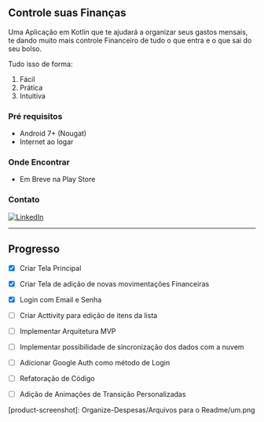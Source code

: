 <!-- LOGO -->


<!-- NOME DO PROJETO -->
## Controle suas Finanças


Uma Aplicação em Kotlin que te ajudará a organizar seus gastos mensais, te dando muito mais controle Financeiro de tudo o que entra e o que sai do seu bolso.

Tudo isso de forma:

1. Fácil  
2. Prática  
3. Intuitiva


### Pré requisitos

* Android 7+ (Nougat)  
* Internet ao logar
  
### Onde Encontrar

* Em Breve na Play Store


<!-- CONTATO -->
### Contato

[![LinkedIn][linkedin-shield]][linkedin-url]

---

## Progresso
- [x] Criar Tela Principal
- [x] Criar Tela de adição de novas movimentações Financeiras
- [x] Login com Email e Senha
- [ ] Criar Acttivity para edição de itens da lista
- [ ] Implementar Arquitetura MVP
- [ ] Implementar possibilidade de sincronização dos dados com a nuvem
- [ ] Adicionar Google Auth como método de Login
- [ ] Refatoração de Código
- [ ] Adição de Animações de Transição Personalizadas



<!-- MARKDOWN LINKS & IMAGES -->
<!-- https://www.markdownguide.org/basic-syntax/#reference-style-links -->
[linkedin-shield]: https://img.shields.io/badge/-LinkedIn-black.svg?style=for-the-badge&logo=linkedin&colorB=555
[linkedin-url]: https://www.linkedin.com/in/natanael-sousa-94337b119
[product-screenshot]: Organize-Despesas/Arquivos para o Readme/um.png

